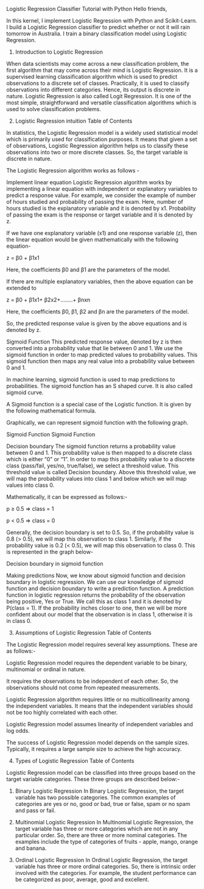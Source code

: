 Logistic Regression Classifier Tutorial with Python
Hello friends,

In this kernel, I implement Logistic Regression with Python and Scikit-Learn. I build a Logistic Regression classifier to predict whether or not it will rain tomorrow in Australia. I train a binary classification model using Logistic Regression.
1. Introduction to Logistic Regression 

When data scientists may come across a new classification problem, the first algorithm that may come across their mind is Logistic Regression. It is a supervised learning classification algorithm which is used to predict observations to a discrete set of classes. Practically, it is used to classify observations into different categories. Hence, its output is discrete in nature. Logistic Regression is also called Logit Regression. It is one of the most simple, straightforward and versatile classification algorithms which is used to solve classification problems.

2. Logistic Regression intuition 
Table of Contents

In statistics, the Logistic Regression model is a widely used statistical model which is primarily used for classification purposes. It means that given a set of observations, Logistic Regression algorithm helps us to classify these observations into two or more discrete classes. So, the target variable is discrete in nature.

The Logistic Regression algorithm works as follows -

Implement linear equation
Logistic Regression algorithm works by implementing a linear equation with independent or explanatory variables to predict a response value. For example, we consider the example of number of hours studied and probability of passing the exam. Here, number of hours studied is the explanatory variable and it is denoted by x1. Probability of passing the exam is the response or target variable and it is denoted by z.

If we have one explanatory variable (x1) and one response variable (z), then the linear equation would be given mathematically with the following equation-

z = β0 + β1x1    

Here, the coefficients β0 and β1 are the parameters of the model.

If there are multiple explanatory variables, then the above equation can be extended to

z = β0 + β1x1+ β2x2+……..+ βnxn

Here, the coefficients β0, β1, β2 and βn are the parameters of the model.

So, the predicted response value is given by the above equations and is denoted by z.

Sigmoid Function
This predicted response value, denoted by z is then converted into a probability value that lie between 0 and 1. We use the sigmoid function in order to map predicted values to probability values. This sigmoid function then maps any real value into a probability value between 0 and 1.

In machine learning, sigmoid function is used to map predictions to probabilities. The sigmoid function has an S shaped curve. It is also called sigmoid curve.

A Sigmoid function is a special case of the Logistic function. It is given by the following mathematical formula.

Graphically, we can represent sigmoid function with the following graph.

Sigmoid Function
Sigmoid Function

Decision boundary
The sigmoid function returns a probability value between 0 and 1. This probability value is then mapped to a discrete class which is either “0” or “1”. In order to map this probability value to a discrete class (pass/fail, yes/no, true/false), we select a threshold value. This threshold value is called Decision boundary. Above this threshold value, we will map the probability values into class 1 and below which we will map values into class 0.

Mathematically, it can be expressed as follows:-

p ≥ 0.5 => class = 1

p < 0.5 => class = 0

Generally, the decision boundary is set to 0.5. So, if the probability value is 0.8 (> 0.5), we will map this observation to class 1. Similarly, if the probability value is 0.2 (< 0.5), we will map this observation to class 0. This is represented in the graph below-

Decision boundary in sigmoid function

Making predictions
Now, we know about sigmoid function and decision boundary in logistic regression. We can use our knowledge of sigmoid function and decision boundary to write a prediction function. A prediction function in logistic regression returns the probability of the observation being positive, Yes or True. We call this as class 1 and it is denoted by P(class = 1). If the probability inches closer to one, then we will be more confident about our model that the observation is in class 1, otherwise it is in class 0.

3. Assumptions of Logistic Regression 
Table of Contents

The Logistic Regression model requires several key assumptions. These are as follows:-

Logistic Regression model requires the dependent variable to be binary, multinomial or ordinal in nature.

It requires the observations to be independent of each other. So, the observations should not come from repeated measurements.

Logistic Regression algorithm requires little or no multicollinearity among the independent variables. It means that the independent variables should not be too highly correlated with each other.

Logistic Regression model assumes linearity of independent variables and log odds.

The success of Logistic Regression model depends on the sample sizes. Typically, it requires a large sample size to achieve the high accuracy.

4. Types of Logistic Regression 
Table of Contents

Logistic Regression model can be classified into three groups based on the target variable categories. These three groups are described below:-

1. Binary Logistic Regression
In Binary Logistic Regression, the target variable has two possible categories. The common examples of categories are yes or no, good or bad, true or false, spam or no spam and pass or fail.

2. Multinomial Logistic Regression
In Multinomial Logistic Regression, the target variable has three or more categories which are not in any particular order. So, there are three or more nominal categories. The examples include the type of categories of fruits - apple, mango, orange and banana.

3. Ordinal Logistic Regression
In Ordinal Logistic Regression, the target variable has three or more ordinal categories. So, there is intrinsic order involved with the categories. For example, the student performance can be categorized as poor, average, good and excellent.
